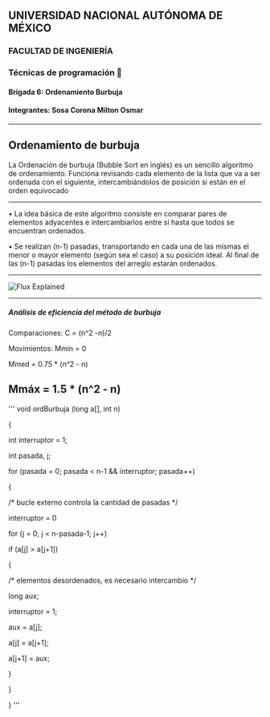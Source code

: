 ## UNIVERSIDAD NACIONAL AUTÓNOMA DE MÉXICO

### FACULTAD DE INGENIERÍA

### Técnicas de programación 👾

#### Brigada 6: Ordenamiento Burbuja 

#### Integrantes: Sosa Corona Milton Osmar



---

## Ordenamiento de burbuja

La Ordenación de burbuja (Bubble Sort en inglés) es un sencillo algoritmo de ordenamiento. 
Funciona revisando cada elemento de la lista que va a ser ordenada con el siguiente, 
intercambiándolos de posición si están en el orden equivocado

---

• La idea básica de este algoritmo consiste en comparar
pares de elementos adyacentes e intercambiarlos
entre sí hasta que todos se encuentran ordenados.

• Se realizan (n-1) pasadas, transportando en cada una
de las mismas el menor o mayor elemento (según sea
el caso) a su posición ideal. Al final de las (n-1)
pasadas los elementos del arreglo estarán ordenados. 

---

![Flux Explained](https://upload.wikimedia.org/wikipedia/commons/c/c8/Bubble-sort-example-300px.gif)

---
##### Análisis de eficiencia del método de burbuja

Comparaciones: C = (n^2 -n)/2 

Movimientos: Mmin = 0

Mmed = 0.75 * (n^2 - n)

Mmáx = 1.5 * (n^2 - n) 
---

'''
void ordBurbuja (long a[], int n)

{

int interruptor = 1;

int pasada, j;

for (pasada = 0; pasada < n-1 && interruptor; pasada++)

{

/* bucle externo controla la cantidad de pasadas */

interruptor = 0

for (j = 0; j < n-pasada-1; j++)

if (a[j] > a[j+1])

{

/* elementos desordenados, es necesario intercambio */

long aux;

interruptor = 1;

aux = a[j];

a[j] = a[j+1];

a[j+1] = aux;

}

}

}
'''
